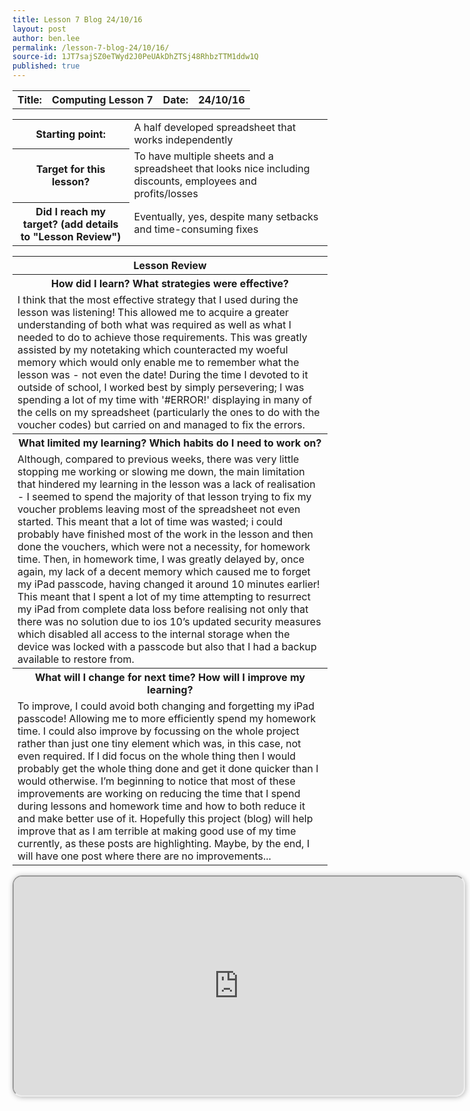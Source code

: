```yaml
---
title: Lesson 7 Blog 24/10/16
layout: post
author: ben.lee
permalink: /lesson-7-blog-24/10/16/
source-id: 1JT7sajSZ0eTWyd2J0PeUAkDhZTSj48RhbzTTM1ddw1Q
published: true
---
```

<table>
  <tr>
    <th>Title:</th>
    <th>Computing Lesson 7</th>
    <th>Date:</th>
    <th>24/10/16</th>
  </tr>
</table>


<table>
  <tr>
    <th>Starting point:</th>
    <td>A half developed spreadsheet that works independently</td>
  </tr>
  <tr>
    <th>Target for this lesson?</th>
    <td>To have multiple sheets and a spreadsheet that looks nice including discounts, employees and profits/losses</td>
  </tr>
  <tr>
    <th>Did I reach my target? 
(add details to "Lesson Review")</th>
    <td> Eventually, yes, despite many setbacks and time-consuming fixes</td>
  </tr>
</table>


<table>
  <tr>
    <th>Lesson Review</th>
  </tr>
  <tr>
    <th>How did I learn? What strategies were effective? </th>
  </tr>
  <tr>
    <td>I think that the most effective strategy that I used during the lesson was listening! This allowed me to acquire a greater understanding of both what was required as well as what I needed to do to achieve those requirements. This was greatly assisted by my notetaking which counteracted my woeful memory which would only enable me to remember what the lesson was - not even the date!
    During the time I devoted to it outside of school, I worked best by simply persevering; I was spending a lot of my time with '#ERROR!' displaying in many of the cells on my spreadsheet (particularly the ones to do with the voucher codes) but carried on and managed to fix the errors.</td>
  </tr>
  <tr>
    <th>What limited my learning? Which habits do I need to work on? </th>
  </tr>
  <tr>
    <td>Although, compared to previous weeks, there was very little stopping me working or slowing me down, the main limitation that hindered my learning in the lesson was a lack of realisation - I seemed to spend the majority of that lesson trying to fix my voucher problems leaving most of the spreadsheet not even started. This meant that a lot of time was wasted; i could probably have finished most of the work in the lesson and then done the vouchers, which were not a necessity, for homework time.
   Then, in homework time, I was greatly delayed by, once again, my lack of a decent memory which caused me to forget my iPad passcode, having changed it around 10 minutes earlier! This meant that I spent a lot of my time attempting to resurrect my iPad from complete data loss before realising not only that there was no solution due to ios 10’s updated security measures which disabled all access to the internal storage when the device was locked with a passcode but also that I had a backup available to restore from.</td>
  </tr>
  <tr>
    <th>What will I change for next time? How will I improve my learning?</th>
  </tr>
  <tr>
    <td>To improve, I could avoid both changing and forgetting my iPad passcode! Allowing me to more efficiently spend my homework time.
    I could also improve by focussing on the whole project rather than just one tiny element which was, in this case, not even required. If I did focus on the whole thing then I would probably get the whole thing done and get it done quicker than I would otherwise.
    I’m beginning to notice that most of these improvements are working on reducing the time that I spend during lessons and homework time and how to both reduce it and make better use of it. Hopefully this project (blog) will help improve that as I am terrible at making good use of my time currently, as these posts are highlighting.
  Maybe, by the end, I will have one post where there are no improvements...</td>
  </tr>
</table>
<p>

</p>
<iframe style="border-radius: 15px; box-shadow: 1px 1px 8px rgba(0, 0,0, 0.3);" height="350px" width="720px" src="https://docs.google.com/spreadsheets/d/1IWue9ubHKM9o78Gpd7zDvijJZm7BlcpLAPiny3tAxA0/pubhtml?widget=true&amp;headers=false"></iframe>
